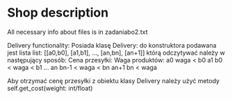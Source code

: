 # Shop description
All necessary info about files is in zadaniabo2.txt 

Delivery functionality:
Posiada klasę Delivery:
do konstruktora podawana jest lista list:
[[a0,b0], [a1,b1], ..., [an,bn], [an+1]]
którą odczytywać należy w następujący sposób:
Cena przesyłki:      Waga produktów:
a0			waga < b0
a1			b0 < waga < b1
...
an			bn-1 < waga < bn
an+1			bn < waga

Aby otrzymać cenę przesyłki z obiektu klasy Delivery należy użyć metody self.get_cost(weight: int/float)